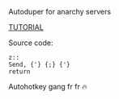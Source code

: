Autoduper for anarchy servers

[TUTORIAL](https://www.youtube.com/watch?v=UK6EKU7xdQ0)

Source code:
```
z::
Send, {'} {;} {'}
return
```
Autohotkey gang fr fr 🔥

